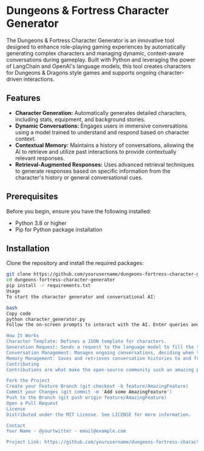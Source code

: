 # Dungeons & Fortress Character Generator

The Dungeons & Fortress Character Generator is an innovative tool designed to enhance role-playing gaming experiences by automatically generating complex characters and managing dynamic, context-aware conversations during gameplay. Built with Python and leveraging the power of LangChain and OpenAI's language models, this tool creates characters for Dungeons & Dragons style games and supports ongoing character-driven interactions.

## Features

- **Character Generation:** Automatically generates detailed characters, including stats, equipment, and background stories.
- **Dynamic Conversations:** Engages users in immersive conversations using a model trained to understand and respond based on character context.
- **Contextual Memory:** Maintains a history of conversations, allowing the AI to retrieve and utilize past interactions to provide contextually relevant responses.
- **Retrieval-Augmented Responses:** Uses advanced retrieval techniques to generate responses based on specific information from the character's history or general conversational cues.

## Prerequisites

Before you begin, ensure you have the following installed:

- Python 3.8 or higher
- Pip for Python package installation

## Installation

Clone the repository and install the required packages:

```bash
git clone https://github.com/yourusername/dungeons-fortress-character-generator.git
cd dungeons-fortress-character-generator
pip install -r requirements.txt
Usage
To start the character generator and conversational AI:

bash
Copy code
python character_generator.py
Follow the on-screen prompts to interact with the AI. Enter queries and the AI will respond based on the generated character's background and the ongoing conversation context.

How It Works
Character Template: Defines a JSON template for characters.
Generation Request: Sends a request to the language model to fill the template based on predefined attributes.
Conversation Management: Manages ongoing conversations, deciding when to use straightforward responses or retrieval-augmented responses based on the nature of the query.
Memory Management: Saves and retrieves conversation histories to and from disk, allowing for contextual interactions.
Contributing
Contributions are what make the open-source community such an amazing place to learn, inspire, and create. Any contributions you make are greatly appreciated.

Fork the Project
Create your Feature Branch (git checkout -b feature/AmazingFeature)
Commit your Changes (git commit -m 'Add some AmazingFeature')
Push to the Branch (git push origin feature/AmazingFeature)
Open a Pull Request
License
Distributed under the MIT License. See LICENSE for more information.

Contact
Your Name - @yourtwitter - email@example.com

Project Link: https://github.com/yourusername/dungeons-fortress-character-generator

